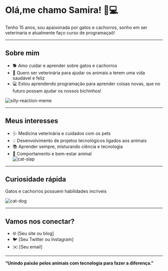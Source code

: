 # Olá,me chamo Samira! 🐾💻

Tenho 15 anos, sou apaixonada por gatos e cachorros, sonho em ser veterinaria e atualmente faço curso de programaçaõ! 


---

## Sobre mim

- 🐕 Amo cuidar e aprender sobre gatos e cachorros  
- 🌟 Quero ser veterinária para ajudar os animais a terem uma vida saudável e feliz
- 💻 Estou aprendendo programação para aprender coisas novas, que no futuro possam ajudar os nossos bichinhos!


![silly-reaction-meme](https://github.com/user-attachments/assets/887db728-d6b2-496f-bec9-1f101a84d935)

---

## Meus interesses

- 🩺 Medicina veterinária e cuidados com os pets  
- 💡 Desenvolvimento de projetos tecnológicos ligados aos animais  
- 📚 Aprender sempre, misturando ciência e tecnologia  
- 🐾 Comportamento e bem-estar animal  
![cat-slap](https://github.com/user-attachments/assets/7ebfaa3c-45fc-49ab-be07-dc847d056f31)

---

## Curiosidade rápida

Gatos e cachorros possuem habilidades incríveis

![cat-dog](https://github.com/user-attachments/assets/a6ad6cfa-2cd5-4ebb-9447-3903e1dcb44e)


---

## Vamos nos conectar?

- 🌐 [Seu site ou blog]  
- 🐦 [Seu Twitter ou Instagram]  
- ✉️ [Seu email]

---

**“Unindo paixão pelos animais com tecnologia para fazer a diferença.”**

